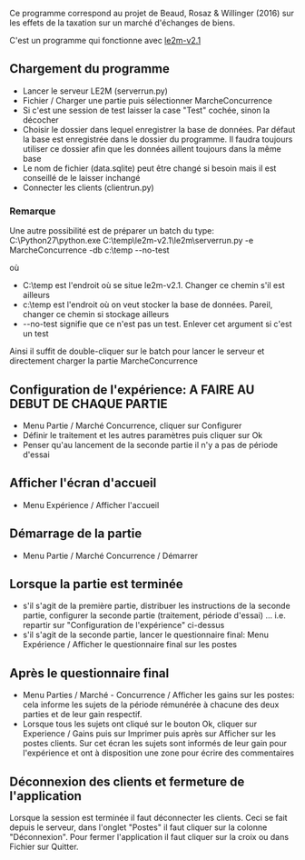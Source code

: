 Ce programme correspond au projet de Beaud, Rosaz & Willinger (2016) sur les effets de
la taxation sur un marché d'échanges de biens.  

C'est un programme qui fonctionne avec [le2m-v2.1](https://github.com/dimdub34/le2m-v2.1)

## Chargement du programme
* Lancer le serveur LE2M (serverrun.py)
* Fichier / Charger une partie puis sélectionner MarcheConcurrence
* Si c'est une session de test laisser la case "Test" cochée, sinon la décocher
* Choisir le dossier dans lequel enregistrer la base de données. Par défaut
la base est enregistrée dans le dossier du programme. Il faudra toujours
utiliser ce dossier afin que les données aillent toujours dans la même base
* Le nom de fichier (data.sqlite) peut être changé si besoin mais il est
conseillé de le laisser inchangé
* Connecter les clients (clientrun.py)

### Remarque  
Une autre possibilité est de préparer un batch du type:
C:\Python27\python.exe C:\temp\le2m-v2.1\le2m\serverrun.py -e MarcheConcurrence -db c:\temp --no-test

où  
* C:\temp est l'endroit où se situe le2m-v2.1. Changer ce chemin s'il est ailleurs
* c:\temp est l'endroit où on veut stocker la base de données. Pareil, changer ce chemin si stockage ailleurs
* --no-test signifie que ce n'est pas un test. Enlever cet argument si c'est un test

Ainsi il suffit de double-cliquer sur le batch pour lancer le serveur et directement
charger la partie MarcheConcurrence

## Configuration de l'expérience: A FAIRE AU DEBUT DE CHAQUE PARTIE
* Menu Partie / Marché Concurrence, cliquer sur Configurer
* Définir le traitement et les autres paramètres puis cliquer sur Ok
* Penser qu'au lancement de la seconde partie il n'y a pas de période d'essai

## Afficher l'écran d'accueil
* Menu Expérience / Afficher l'accueil

## Démarrage de la partie
* Menu Partie / Marché Concurrence / Démarrer

## Lorsque la partie est terminée
* s'il s'agit de la première partie, distribuer les instructions de la seconde partie, configurer la seconde partie (traitement, période d'essai) ... i.e. repartir sur "Configuration de l'expérience"
ci-dessus
* s'il s'agit de la seconde partie, lancer le questionnaire final: Menu Expérience / Afficher le questionnaire final sur les postes

## Après le questionnaire final
* Menu Parties / Marché - Concurrence / Afficher les gains sur les postes: cela informe les sujets de la période
rémunérée à chacune des deux parties et de leur gain respectif.
* Lorsque tous les sujets ont cliqué sur le bouton Ok, cliquer sur Experience / Gains puis sur Imprimer puis après sur Afficher sur les postes clients.
Sur cet écran les sujets sont informés de leur gain pour l'expérience et ont à disposition une zone pour écrire des commentaires

## Déconnexion des clients et fermeture de l'application  
Lorsque la session est terminée il faut déconnecter les clients. Ceci se fait depuis le serveur, dans l'onglet "Postes" il faut cliquer sur la colonne "Déconnexion". Pour fermer l'application il faut cliquer sur la croix ou dans Fichier sur Quitter.
